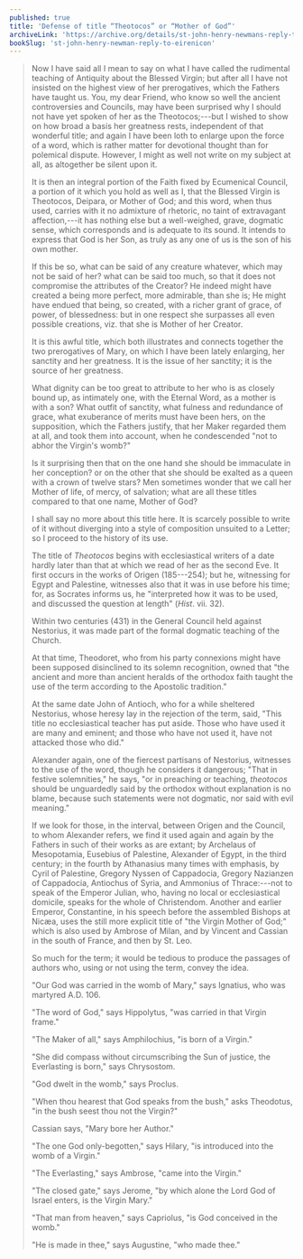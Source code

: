 ```yaml
---
published: true
title: 'Defense of title “Theotocos” or “Mother of God”'
archiveLink: 'https://archive.org/details/st-john-henry-newmans-reply-to-dr-puseys-eirenicon/page/67?view=theater'
bookSlug: 'st-john-henry-newman-reply-to-eirenicon'
---
```


> Now I have said all I mean to say on what I have called the rudimental teaching of Antiquity about the Blessed Virgin; but after all I have not insisted on the highest view of her prerogatives, which the Fathers have taught us. You, my dear Friend, who know so well the ancient controversies and Councils, may have been surprised why I should not have yet spoken of her as the Theotocos;---but I wished to show on how broad a basis her greatness rests, independent of that wonderful title; and again I have been loth to enlarge upon the force of a word, which is rather matter for devotional thought than for polemical dispute. However, I might as well not write on my subject at all, as altogether be silent upon it.
>
> It is then an integral portion of the Faith fixed by Ecumenical Council, a portion of it which you hold as well as I, that the Blessed Virgin is Theotocos, Deipara, or Mother of God; and this word, when thus used, carries with it no admixture of rhetoric, no taint of extravagant affection,---it has nothing else but a well-weighed, grave, dogmatic sense, which corresponds and is adequate to its sound. It intends to express that God is her Son, as truly as any one of us is the son of his own mother.
>
> If this be so, what can be said of any creature whatever, which may not be said of her? what can be said too much, so that it does not compromise the attributes of the Creator? He indeed might have created a being more perfect, more admirable, than she is; He might have endued that being, so created, with a richer grant of grace, of power, of blessedness: but in one respect she surpasses all even possible creations, viz. that she is Mother of her Creator.
>
> It is this awful title, which both illustrates and connects together the two prerogatives of Mary, on which I have been lately enlarging, her sanctity and her greatness. It is the issue of her sanctity; it is the source of her greatness.
>
> What dignity can be too great to attribute to her who is as closely bound up, as intimately one, with the Eternal Word, as a mother is with a son? What outfit of sanctity, what fulness and redundance of grace, what exuberance of merits must have been hers, on the supposition, which the Fathers justify, that her Maker regarded them at all, and took them into account, when he condescended "not to abhor the Virgin's womb?"
>
> Is it surprising then that on the one hand she should be immaculate in her conception? or on the other that she should be exalted as a queen with a crown of twelve stars? Men sometimes wonder that we call her Mother of life, of mercy, of salvation; what are all these titles compared to that one name, Mother of God?
>
> I shall say no more about this title here. It is scarcely possible to write of it without diverging into a style of composition unsuited to a Letter; so I proceed to the history of its use.
>
> The title of *Theotocos* begins with ecclesiastical writers of a date hardly later than that at which we read of her as the second Eve. It first occurs in the works of Origen (185---254); but he, witnessing for Egypt and Palestine, witnesses also that it was in use before his time; for, as Socrates informs us, he "interpreted how it was to be used, and discussed the question at length" (*Hist*. vii. 32).
>
> Within two centuries (431) in the General Council held against Nestorius, it was made part of the formal dogmatic teaching of the Church.
>
> At that time, Theodoret, who from his party connexions might have been supposed disinclined to its solemn recognition, owned that "the ancient and more than ancient heralds of the orthodox faith taught the use of the term according to the Apostolic tradition."
>
> At the same date John of Antioch, who for a while sheltered Nestorius, whose heresy lay in the rejection of the term, said, "This title no ecclesiastical teacher has put aside. Those who have used it are many and eminent; and those who have not used it, have not attacked those who did."
>
> Alexander again, one of the fiercest partisans of Nestorius, witnesses to the use of the word, though he considers it dangerous; "That in festive solemnities," he says, "or in preaching or teaching, *theotocos* should be unguardedly said by the orthodox without explanation is no blame, because such statements were not dogmatic, nor said with evil meaning."
>
> If we look for those, in the interval, between Origen and the Council, to whom Alexander refers, we find it used again and again by the Fathers in such of their works as are extant; by Archelaus of Mesopotamia, Eusebius of Palestine, Alexander of Egypt, in the third century; in the fourth by Athanasius many times with emphasis, by Cyril of Palestine, Gregory Nyssen of Cappadocia, Gregory Nazianzen of Cappadocia, Antiochus of Syria, and Ammonius of Thrace:---not to speak of the Emperor Julian, who, having no local or ecclesiastical domicile, speaks for the whole of Christendom. Another and earlier Emperor, Constantine, in his speech before the assembled Bishops at Nicæa, uses the still more explicit title of "the Virgin Mother of God;" which is also used by Ambrose of Milan, and by Vincent and Cassian in the south of France, and then by St. Leo.
>
> So much for the term; it would be tedious to produce the passages of authors who, using or not using the term, convey the idea.
>
> "Our God was carried in the womb of Mary," says Ignatius, who was martyred A.D. 106.
>
> "The word of God," says Hippolytus, "was carried in that Virgin frame."
>
> "The Maker of all," says Amphilochius, "is born of a Virgin."
>
> "She did compass without circumscribing the Sun of justice, the Everlasting is born," says Chrysostom.
>
> "God dwelt in the womb," says Proclus.
>
> "When thou hearest that God speaks from the bush," asks Theodotus, "in the bush seest thou not the Virgin?"
>
> Cassian says, "Mary bore her Author."
>
> "The one God only-begotten," says Hilary, "is introduced into the womb of a Virgin."
>
> "The Everlasting," says Ambrose, "came into the Virgin."
>
> "The closed gate," says Jerome, "by which alone the Lord God of Israel enters, is the Virgin Mary."
>
> "That man from heaven," says Capriolus, "is God conceived in the womb."
>
> "He is made in thee," says Augustine, "who made thee."